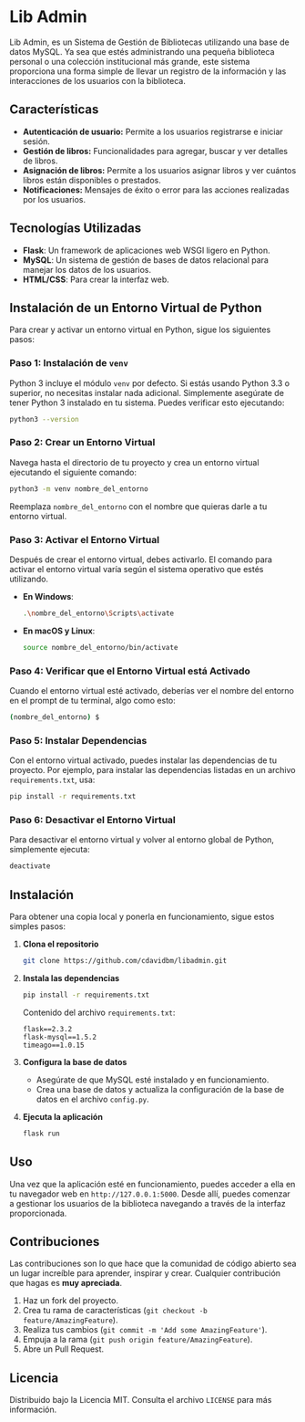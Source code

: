 
# Lib Admin

Lib Admin, es un Sistema de Gestión de Bibliotecas utilizando una base de datos MySQL. Ya sea que estés administrando una pequeña biblioteca personal o una colección institucional más grande, este sistema proporciona una forma simple de llevar un registro de la información y las interacciones de los usuarios con la biblioteca.

## Características

- **Autenticación de usuario:** Permite a los usuarios registrarse e iniciar sesión.
- **Gestión de libros:** Funcionalidades para agregar, buscar y ver detalles de libros.
- **Asignación de libros:** Permite a los usuarios asignar libros y ver cuántos libros están disponibles o prestados.
- **Notificaciones:** Mensajes de éxito o error para las acciones realizadas por los usuarios.

## Tecnologías Utilizadas

- **Flask**: Un framework de aplicaciones web WSGI ligero en Python.
- **MySQL**: Un sistema de gestión de bases de datos relacional para manejar los datos de los usuarios.
- **HTML/CSS**: Para crear la interfaz web.

## Instalación de un Entorno Virtual de Python

Para crear y activar un entorno virtual en Python, sigue los siguientes pasos:

### Paso 1: Instalación de `venv`

Python 3 incluye el módulo `venv` por defecto. Si estás usando Python 3.3 o superior, no necesitas instalar nada adicional. Simplemente asegúrate de tener Python 3 instalado en tu sistema. Puedes verificar esto ejecutando:

```sh
python3 --version
```

### Paso 2: Crear un Entorno Virtual

Navega hasta el directorio de tu proyecto y crea un entorno virtual ejecutando el siguiente comando:

```sh
python3 -m venv nombre_del_entorno
```

Reemplaza `nombre_del_entorno` con el nombre que quieras darle a tu entorno virtual.

### Paso 3: Activar el Entorno Virtual

Después de crear el entorno virtual, debes activarlo. El comando para activar el entorno virtual varía según el sistema operativo que estés utilizando.

- **En Windows**:

  ```sh
  .\nombre_del_entorno\Scripts\activate
  ```

- **En macOS y Linux**:

  ```sh
  source nombre_del_entorno/bin/activate
  ```

### Paso 4: Verificar que el Entorno Virtual está Activado

Cuando el entorno virtual esté activado, deberías ver el nombre del entorno en el prompt de tu terminal, algo como esto:

```sh
(nombre_del_entorno) $
```

### Paso 5: Instalar Dependencias

Con el entorno virtual activado, puedes instalar las dependencias de tu proyecto. Por ejemplo, para instalar las dependencias listadas en un archivo `requirements.txt`, usa:

```sh
pip install -r requirements.txt
```

### Paso 6: Desactivar el Entorno Virtual

Para desactivar el entorno virtual y volver al entorno global de Python, simplemente ejecuta:

```sh
deactivate
```

## Instalación

Para obtener una copia local y ponerla en funcionamiento, sigue estos simples pasos:

1. **Clona el repositorio**
   ```sh
   git clone https://github.com/cdavidbm/libadmin.git
   ```
2. **Instala las dependencias**
   ```sh
   pip install -r requirements.txt
   ```
   Contenido del archivo `requirements.txt`:
   ```
   flask==2.3.2
   flask-mysql==1.5.2
   timeago==1.0.15
   ```
3. **Configura la base de datos**
   - Asegúrate de que MySQL esté instalado y en funcionamiento.
   - Crea una base de datos y actualiza la configuración de la base de datos en el archivo `config.py`.

4. **Ejecuta la aplicación**
   ```sh
   flask run
   ```

## Uso

Una vez que la aplicación esté en funcionamiento, puedes acceder a ella en tu navegador web en `http://127.0.0.1:5000`. Desde allí, puedes comenzar a gestionar los usuarios de la biblioteca navegando a través de la interfaz proporcionada.

## Contribuciones

Las contribuciones son lo que hace que la comunidad de código abierto sea un lugar increíble para aprender, inspirar y crear. Cualquier contribución que hagas es **muy apreciada**.

1. Haz un fork del proyecto.
2. Crea tu rama de características (`git checkout -b feature/AmazingFeature`).
3. Realiza tus cambios (`git commit -m 'Add some AmazingFeature'`).
4. Empuja a la rama (`git push origin feature/AmazingFeature`).
5. Abre un Pull Request.

## Licencia

Distribuido bajo la Licencia MIT. Consulta el archivo `LICENSE` para más información.
